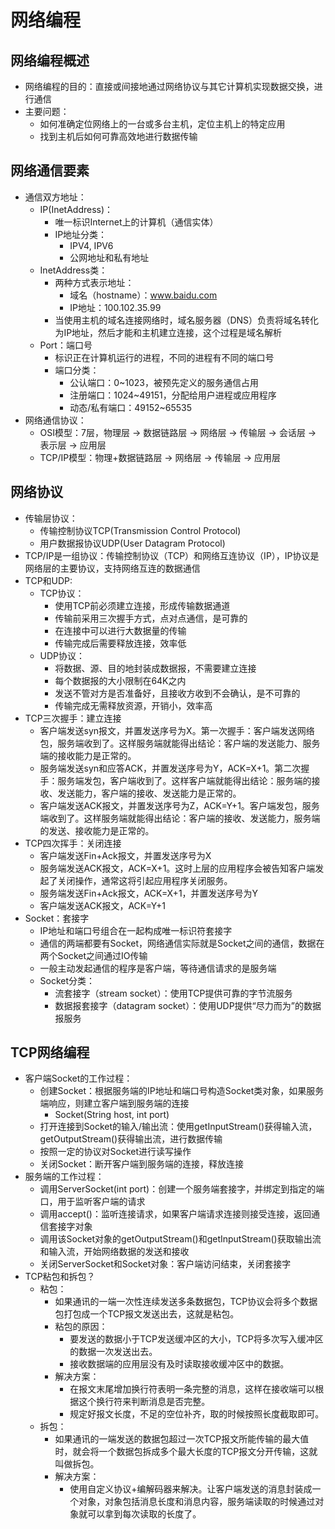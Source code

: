 # 网络编程

## 网络编程概述

  - 网络编程的目的：直接或间接地通过网络协议与其它计算机实现数据交换，进行通信
  - 主要问题：
    - 如何准确定位网络上的一台或多台主机，定位主机上的特定应用
    - 找到主机后如何可靠高效地进行数据传输

## 网络通信要素

  - 通信双方地址：
    - IP(InetAddress)：
      - 唯一标识Internet上的计算机（通信实体）
      - IP地址分类：
        - IPV4, IPV6
        - 公网地址和私有地址
    - InetAddress类：
      - 两种方式表示地址：
        - 域名（hostname）：www.baidu.com
        - IP地址：100.102.35.99
      - 当使用主机的域名连接网络时，域名服务器（DNS）负责将域名转化为IP地址，然后才能和主机建立连接，这个过程是域名解析
    - Port：端口号
      - 标识正在计算机运行的进程，不同的进程有不同的端口号
      - 端口分类：
        - 公认端口：0~1023，被预先定义的服务通信占用
        - 注册端口：1024~49151，分配给用户进程或应用程序
        - 动态/私有端口：49152~65535
  - 网络通信协议：
    - OSI模型：7层，物理层 -> 数据链路层 -> 网络层 -> 传输层 -> 会话层 -> 表示层 -> 应用层
    - TCP/IP模型：物理+数据链路层 -> 网络层 -> 传输层 -> 应用层

## 网络协议

  - 传输层协议：
    - 传输控制协议TCP(Transmission Control Protocol)
    - 用户数据报协议UDP(User Datagram Protocol)
  - TCP/IP是一组协议：传输控制协议（TCP）和网络互连协议（IP），IP协议是网络层的主要协议，支持网络互连的数据通信
  - TCP和UDP:
    - TCP协议：
      - 使用TCP前必须建立连接，形成传输数据通道
      - 传输前采用三次握手方式，点对点通信，是可靠的
      - 在连接中可以进行大数据量的传输
      - 传输完成后需要释放连接，效率低
    - UDP协议：
      - 将数据、源、目的地封装成数据报，不需要建立连接
      - 每个数据报的大小限制在64K之内
      - 发送不管对方是否准备好，且接收方收到不会确认，是不可靠的
      - 传输完成无需释放资源，开销小，效率高
  - TCP三次握手：建立连接
    - 客户端发送syn报文，并置发送序号为X。第一次握手：客户端发送网络包，服务端收到了。这样服务端就能得出结论：客户端的发送能力、服务端的接收能力是正常的。
    - 服务端发送syn和应答ACK，并置发送序号为Y，ACK=X+1。第二次握手：服务端发包，客户端收到了。这样客户端就能得出结论：服务端的接收、发送能力，客户端的接收、发送能力是正常的。
    - 客户端发送ACK报文，并置发送序号为Z，ACK=Y+1。客户端发包，服务端收到了。这样服务端就能得出结论：客户端的接收、发送能力，服务端的发送、接收能力是正常的。
  - TCP四次挥手：关闭连接
    - 客户端发送Fin+Ack报文，并置发送序号为X
    - 服务端发送ACK报文，ACK=X+1。这时上层的应用程序会被告知客户端发起了关闭操作，通常这将引起应用程序关闭服务。
    - 服务端发送Fin+Ack报文，ACK=X+1，并置发送序号为Y
    - 客户端发送ACK报文，ACK=Y+1
  - Socket：套接字
    - IP地址和端口号组合在一起构成唯一标识符套接字
    - 通信的两端都要有Socket，网络通信实际就是Socket之间的通信，数据在两个Socket之间通过IO传输
    - 一般主动发起通信的程序是客户端，等待通信请求的是服务端
    - Socket分类：
      - 流套接字（stream socket）：使用TCP提供可靠的字节流服务
      - 数据报套接字（datagram socket）：使用UDP提供“尽力而为”的数据报服务

## TCP网络编程

  - 客户端Socket的工作过程：
    - 创建Socket：根据服务端的IP地址和端口号构造Socket类对象，如果服务端响应，则建立客户端到服务端的连接
      - Socket(String host, int port)
    - 打开连接到Socket的输入/输出流：使用getInputStream()获得输入流，getOutputStream()获得输出流，进行数据传输
    - 按照一定的协议对Socket进行读写操作
    - 关闭Socket：断开客户端到服务端的连接，释放连接
  - 服务端的工作过程：
    - 调用ServerSocket(int port)：创建一个服务端套接字，并绑定到指定的端口，用于监听客户端的请求
    - 调用accept()：监听连接请求，如果客户端请求连接则接受连接，返回通信套接字对象
    - 调用该Socket对象的getOutputStream()和getInputStream()获取输出流和输入流，开始网络数据的发送和接收
    - 关闭ServerSocket和Socket对象：客户端访问结束，关闭套接字
  - TCP粘包和拆包？
    - 粘包：
      - 如果通讯的一端一次性连续发送多条数据包，TCP协议会将多个数据包打包成一个TCP报文发送出去，这就是粘包。
      - 粘包的原因：
        - 要发送的数据小于TCP发送缓冲区的大小，TCP将多次写入缓冲区的数据一次发送出去。
        - 接收数据端的应用层没有及时读取接收缓冲区中的数据。
      - 解决方案：
        - 在报文末尾增加换行符表明一条完整的消息，这样在接收端可以根据这个换行符来判断消息是否完整。
        - 规定好报文长度，不足的空位补齐，取的时候按照长度截取即可。
    - 拆包：
      - 如果通讯的一端发送的数据包超过一次TCP报文所能传输的最大值时，就会将一个数据包拆成多个最大长度的TCP报文分开传输，这就叫做拆包。
      - 解决方案：
        - 使用自定义协议+编解码器来解决。让客户端发送的消息封装成一个对象，对象包括消息长度和消息内容，服务端读取的时候通过对象就可以拿到每次读取的长度了。

